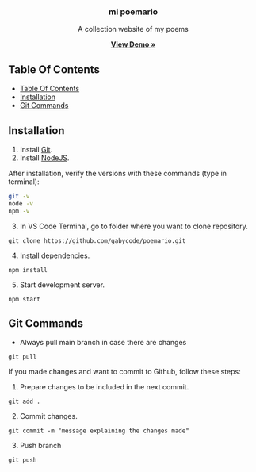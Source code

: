
<h3 align="center">mi poemario</h3>
<p align="center">A collection website of my poems</p>
<p align="center">
  <a href="https://mipoemario.com/"><strong>View Demo »</strong></a>
</p>

## Table Of Contents

- [Table Of Contents](#table-of-contents)
- [Installation](#installation)
- [Git Commands](#git-commands)

## Installation
1. Install [Git](https://git-scm.com/downloads).
2. Install [NodeJS](https://nodejs.org/en).

After installation, verify the versions with these commands (type in terminal):

```sh
git -v
node -v
npm -v
```

3. In VS Code Terminal, go to folder where you want to clone repository.
```
git clone https://github.com/gabycode/poemario.git
```

4. Install dependencies.
```
npm install
```

5. Start development server.
```
npm start
```

## Git Commands
* Always pull main branch in case there are changes 
``` 
git pull
```

If you made changes and want to commit to Github, follow these steps:
1. Prepare changes to be included in the next commit.
```
git add .
```

2. Commit changes.
```
git commit -m "message explaining the changes made"
```

3. Push branch
```
git push
```
